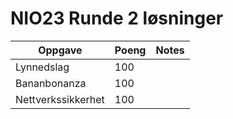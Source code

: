# NIO23 Runde 2 løsninger

Oppgave | Poeng | Notes
------- | ----- | -----
Lynnedslag | 100
Bananbonanza | 100
Nettverkssikkerhet | 100
